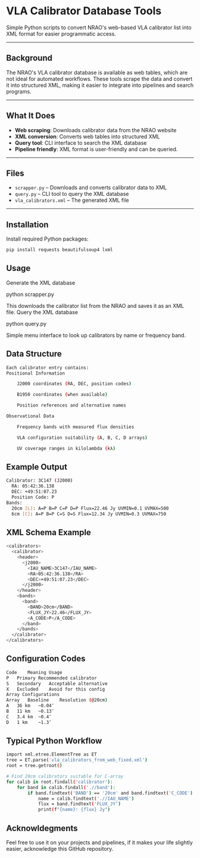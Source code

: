 # VLA Calibrator Database Tools

Simple Python scripts to convert NRAO's web-based VLA calibrator list into XML format for easier programmatic access.

---

## Background

The NRAO's VLA calibrator database is available as web tables, which are not ideal for automated workflows. These tools scrape the data and convert it into structured XML, making it easier to integrate into pipelines and search programs.

---

## What It Does

- **Web scraping**: Downloads calibrator data from the NRAO website  
- **XML conversion**: Converts web tables into structured XML  
- **Query tool**: CLI interface to search the XML database  
- **Pipeline friendly**: XML format is user-friendly and can be queried.

---

## Files

- `scrapper.py` – Downloads and converts calibrator data to XML  
- `query.py` – CLI tool to query the XML database  
- `vla_calibrators.xml` – The generated XML file  

---

## Installation

Install required Python packages:

```bash
pip install requests beautifulsoup4 lxml
```
## Usage
Generate the XML database

python scrapper.py

This downloads the calibrator list from the NRAO and saves it as an XML file.
Query the XML database

python query.py

Simple menu interface to look up calibrators by name or frequency band.
## Data Structure
``` bash
Each calibrator entry contains:
Positional Information

    J2000 coordinates (RA, DEC, position codes)

    B1950 coordinates (when available)

    Position references and alternative names

Observational Data

    Frequency bands with measured flux densities

    VLA configuration suitability (A, B, C, D arrays)

    UV coverage ranges in kilolambda (kλ)
```
 ## Example Output
```bash
Calibrator: 3C147 (J2000)
  RA: 05:42:36.138
  DEC: +49:51:07.23
  Position Code: P
Bands:
  20cm [L]: A=P B=P C=P D=P Flux=22.46 Jy UVMIN=0.1 UVMAX=500
  6cm [C]: A=P B=P C=S D=S Flux=12.34 Jy UVMIN=0.3 UVMAX=750
```
## XML Schema Example
```bash
<calibrators>
  <calibrator>
    <header>
      <j2000>
        <IAU_NAME>3C147</IAU_NAME>
        <RA>05:42:36.138</RA>
        <DEC>+49:51:07.23</DEC>
      </j2000>
    </header>
    <bands>
      <band>
        <BAND>20cm</BAND>
        <FLUX_JY>22.46</FLUX_JY>
        <A_CODE>P</A_CODE>
      </band>
    </bands>
  </calibrator>
</calibrators>
```
## Configuration Codes
```bash
Code	Meaning	Usage
P	Primary	Recommended calibrator
S	Secondary	Acceptable alternative
X	Excluded	Avoid for this config
Array Configurations
Array	Baseline	Resolution (@20cm)
A	36 km	~0.04″
B	11 km	~0.13″
C	3.4 km	~0.4″
D	1 km	~1.3″
```

## Typical Python Workflow
```bash
import xml.etree.ElementTree as ET
tree = ET.parse('vla_calibrators_from_web_fixed.xml')
root = tree.getroot()

# Find 20cm calibrators suitable for C-array
for calib in root.findall('calibrator'):
    for band in calib.findall('.//band'):
        if band.findtext('BAND') == '20cm' and band.findtext('C_CODE') == 'P':
            name = calib.findtext('.//IAU_NAME')
            flux = band.findtext('FLUX_JY')
            print(f"{name}: {flux} Jy")
```

## Acknowldegments

Feel free to use it on your projects and pipelines, if it makes your life slightly easier, acknowledge this GitHub repository.

